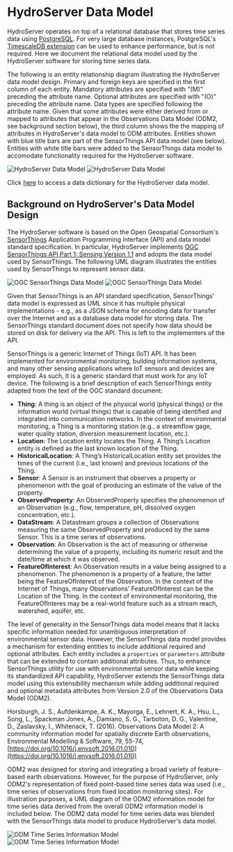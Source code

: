 # HydroServer Data Model

HydroServer operates on top of a relational database that stores time series data using [PostgreSQL](https://www.postgresql.org/). For very large database instances, PostgreSQL's [TimescaleDB extension](https://github.com/timescale/timescaledb) can be used to enhance performance, but is not required. Here we document the relational data model used by the HydroServer software for storing time series data.

The following is an entity relationship diagram illustrating the HydroServer data model design. Primary and foreign keys are specified in the first column of each entity. Mandatory attributes are specified with "(M)" preceding the attribute name. Optional attributes are specified with "(O)" preceding the attribute name. Data types are specified following the attribute name. Given that some attributes were either derived from or mapped to attributes that appear in the Observations Data Model (ODM2, see background section below), the third column shows the the mapping of attributes in HydroServer's data model to ODM attributes. Entities shown with blue title bars are part of the SensorThings API data model (see below). Entities with white title bars were added to the SensorThings data model to accomodate functionality required for the HydroServer software.

<a :href="hydroserverDataModelLight" target="_blank" rel="noopener noreferrer" >
  <img :src="hydroserverDataModelDark" alt="HydroServer Data Model" class="dark-only"/>
  <img :src="hydroserverDataModelLight" alt="HydroServer Data Model" class="light-only" />
</a>

Click [here](data-dictionary.md) to access a data dictionary for the HydroServer data model.

## Background on HydroServer's Data Model Design

The HydroServer software is based on the Open Geospatial Consortium's [SensorThings](https://www.ogc.org/publications/standard/sensorthings/) Application Programming Interface (API) and data model standard specification. In particular, HydroServer implements [OGC SensorThings API Part 1: Sensing Version 1.1](https://docs.ogc.org/is/18-088/18-088.html) and adopts the data model used by SensorThings. The following UML diagram illustrates the entities used by SensorThings to represent sensor data.

<a :href="STDataModelLight" target="_blank" rel="noopener noreferrer" >
  <img :src="STDataModelDark" alt="OGC SensorThings Data Model" class="dark-only" />
  <img :src="STDataModelLight" alt="OGC SensorThings Data Model" class="light-only" />
</a>

Given that SensorThings is an API standard specification, SensorThings' data model is expressed as UML since it has multiple physical implementations - e.g., as a JSON schema for encoding data for transfer over the Internet and as a database data model for storing data. The SensorThings standard document does not specify how data should be stored on disk for delivery via the API. This is left to the implementers of the API.

SensorThings is a generic Internet of Things (IoT) API. It has been implemented for environmental monitoring, building information systems, and many other sensing applications where IoT sensors and devices are employed. As such, it is a generic standard that must work for any IoT device. The following is a brief description of each SensorThings entity adapted from the text of the OGC standard document:

- **Thing**: A thing is an object of the physical world (physical things) or the information world (virtual things) that is capable of being identified and integrated into communication networks. In the context of environmental monitoring, a Thing is a monitoring station (e.g., a streamflow gage, water quality station, diversion measurement location, etc.).
- **Location**: The Location entity locates the Thing. A Thing’s Location entity is defined as the last known location of the Thing.
- **HistoricalLocation**: A Thing’s HistoricalLocation entity set provides the times of the current (i.e., last known) and previous locations of the Thing.
- **Sensor**: A Sensor is an instrument that observes a property or phenomenon with the goal of producing an estimate of the value of the property.
- **ObservedProperty**: An ObservedProperty specifies the phenomenon of an Observation (e.g., flow, temperature, pH, dissolved oxygen concentration, etc.).
- **DataStream**: A Datastream groups a collection of Observations measuring the same ObservedProperty and produced by the same Sensor. This is a time series of observations.
- **Observation**: An Observation is the act of measuring or otherwise determining the value of a property, including its numeric result and the date/time at which it was observed.
- **FeatureOfInterest**: An Observation results in a value being assigned to a phenomenon. The phenomenon is a property of a feature, the latter being the FeatureOfInterest of the Observation. In the context of the Internet of Things, many Observations’ FeatureOfInterest can be the Location of the Thing. In the context of environmental monitoring, the FeatureOfInteres may be a real-world feature such as a stream reach, watershed, aquifer, etc.

The level of generality in the SensorThings data model means that it lacks specific information needed for unambiguous interpretation of environmental sensor data. However, the SensorThings data model provides a mechanism for extending entities to include additional required and optional attributes. Each entity includes a `properties` or `parameters` attribute that can be extended to contain additional attributes. Thus, to enhance SensorThings utility for use with environmental sensor data while keeping its standardized API capability, HydroServer extends the SensorThings data model using this extensibility mechanism while adding additional required and optional metadata attributes from Version 2.0 of the Observations Data Model (ODM2).

Horsburgh, J. S., Aufdenkampe, A. K., Mayorga, E., Lehnert, K. A., Hsu, L., Song, L., Spackman Jones, A., Damiano, S. G., Tarboton, D. G., Valentine, D., Zaslavsky, I., Whitenack, T. (2016). Observations Data Model 2: A community information model for spatially discrete Earth observations, Environmental Modelling & Software, 79, 55-74, [https://doi.org/10.1016/j.envsoft.2016.01.010](https://doi.org/10.1016/j.envsoft.2016.01.010)

ODM2 was designed for storing and integrating a broad variety of feature-based earth observations. However, for the purpose of HydroServer, only ODM2's representation of fixed point-based time series data was used (i.e., time series of observations from fixed location monitoring sites). For illustration purposes, a UML diagram of the ODM2 information model for time series data derived from the overall ODM2 information model is included below. The ODM2 data model for time series data was blended with the SensorThings data model to produce HydroServer's data model.

<a :href="ODMModelLight" target="_blank" rel="noopener noreferrer" >
  <img :src="ODMModelDark" alt="ODM Time Series Information Model" class="dark-only" />
  <img :src="ODMModelLight" alt="ODM Time Series Information Model" class="light-only" />
</a>

<script setup>
import hydroserverDataModelLight from './hydroserver_data_model_light.png'
import hydroserverDataModelDark from './hydroserver_data_model_dark.png'
import STDataModelDark from "./ogc_sensorthings_data_model_dark.png"
import STDataModelLight from "./ogc_sensorthings_data_model_light.png"
import ODMModelDark from "./odm_time_series_information_model_dark.png"
import ODMModelLight from "./odm_time_series_information_model_light.png"
</script>
